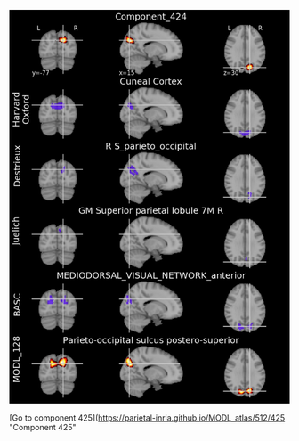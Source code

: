 


![424](preliminary/424.jpg "Component 424")

[Go to component 425](https://parietal-inria.github.io/MODL_atlas/512/425 "Component 425"
